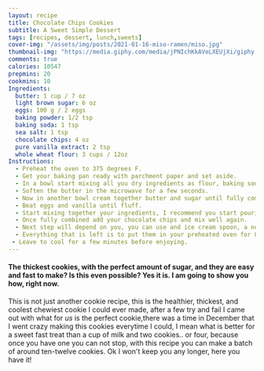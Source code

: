 ```yaml
---
layout: recipe
title: Chocolate Chips Cookies
subtitle: A Sweet Simple Dessert 
tags: [recipes, dessert, lunch,sweets]
cover-img: "/assets/img/posts/2021-01-16-miso-ramen/miso.jpg"
thumbnail-img: "https://media.giphy.com/media/jPNIchKkAVeLXEUjXi/giphy.gif"
comments: true
calories: 10547
prepmins: 20
cookmins: 10
Ingredients:
  butter: 1 cup / 7 oz
  light brown sugar: 6 oz 
  eggs: 100 g / 2 eggs
  baking powder: 1/2 tsp 
  baking soda: 1 tsp
  sea salt: 1 tsp
  chocolate chips: 4 oz
  pure vanilla extract: 2 tsp
  whole wheat flour: 3 cups / 12oz
Instructions:
  - Preheat the oven to 375 degrees F. 
  - Get your baking pan ready with parchment paper and set aside.
  - In a bowl start mixing all you dry ingredients as flour, baking soda, baking powder and salt. DONT PUT SUGAR IN HERE.
  - Soften the butter in the microwave for a few seconds.
  - Now in another bowl cream together butter and sugar until fully combined.
  - Beat eggs and vanilla until fluff.
  - Start mixing together your ingredients, I recommend you start pouring your dry ingredients with sugar and butter and next your eggs. 
  - Once fully combined add your chocolate chips and mix well again.
  - Next step will depend on you, you can use and ice cream spoon, a normal spoon or just use your hand to make little or big balls, it will depend on how big your cookies, just make sure to place them a least to 2 centimeters apart in yor prepared baking pan.
  - Everything that is left is to put them in your preheated oven for 8-10 mins. Take them out just when they are starting to turn brown.
 - Leave to cool for a few minutes before enjoying.
---
```

#### The thickest cookies, with the perfect amount of sugar, and they are easy and fast to make? Is this even possible? Yes it is. I am going to show you how, right now.

This is not just another cookie recipe, this is the healthier, thickest, and coolest chewiest cookie I could ever made, after a few try and fail I came out with what for *us* is the perfect cookie,there was a time in December that I went crazy making this cookies everytime I could, I mean what is better for a sweet fast treat than a cup of milk and two cookies.. or four, because once you have one you can not stop, with this recipe you can make a batch of around ten-twelve cookies. Ok I won't keep you any longer, here you have it!